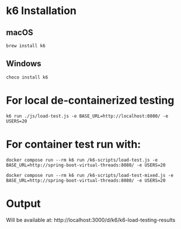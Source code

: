 # k6 Installation

## macOS
```shell
brew install k6
```

## Windows
```shell
choco install k6
```

# For local de-containerized testing

```shell
k6 run ./js/load-test.js -e BASE_URL=http://localhost:8080/ -e USERS=20
```

# For container test run with:

```shell
docker compose run --rm k6 run /k6-scripts/load-test.js -e BASE_URL=http://spring-boot-virtual-threads:8080/ -e USERS=20
```

```shell
docker compose run --rm k6 run /k6-scripts/load-test-mixed.js -e BASE_URL=http://spring-boot-virtual-threads:8080/ -e USERS=20
```

# Output
Will be available at: http://localhost:3000/d/k6/k6-load-testing-results
